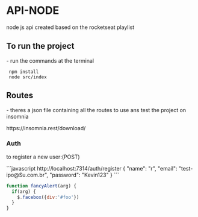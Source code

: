 # API-NODE
node js api created based on the rocketseat playlist

<H2>To run the project</H2>
<p> - run the commands at the terminal</p>

```
 npm install
 node src/index
```

<H2>Routes</H2>
<p> - theres a json file containing all the routes to use ans test the project on insomnia</p>
<a target="_blank">https://insomnia.rest/download/<a>
 
 <H3>Auth</H3>
 <p> to register a new user:(POST)</p>
```javascript
http://localhost:7314/auth/register
{ 
	"name": "r",
	"email": "test-ipo@Su.com.br",
	"password": "Kevin123"
}
```

```javascript
function fancyAlert(arg) {
  if(arg) {
    $.facebox({div:'#foo'})
  }
}
```
